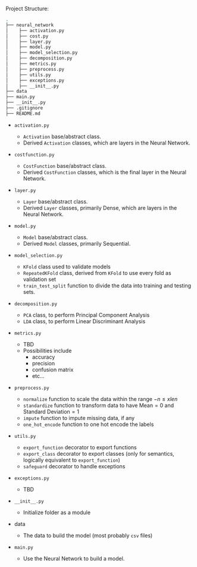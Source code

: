 Project Structure:
```bash
.
├── neural_network
│    ├── activation.py
│    ├── cost.py
│    ├── layer.py
│    ├── model.py
│    ├── model_selection.py
│    ├── decomposition.py
│    ├── metrics.py
│    ├── preprocess.py
│    ├── utils.py
│    ├── exceptions.py
│    ├── __init__.py
├── data
├── main.py
├── __init__.py
├── .gitignore
├── README.md
```

+ `activation.py`
    + `Activation` base/abstract class.
    + Derived `Activation` classes, which are layers in the Neural Network.

+ `costfunction.py`
    + `CostFunction` base/abstract class.
    + Derived `CostFunction` classes, which is the final layer in the Neural Network.

+ `layer.py`
    + `Layer` base/abstract class.
    + Derived `Layer` classes, primarily Dense, which are layers in the Neural Network.

+ `model.py`
    + `Model` base/abstract class.
    + Derived `Model` classes, primarily Sequential.

+ `model_selection.py`
    + `KFold` class used to validate models
    + `RepeatedKFold` class, derived from `KFold` to use every fold as validation set
    + `train_test_split` function to divide the data into training and testing sets.

+ `decomposition.py`
    + `PCA` class, to perform Principal Component Analysis
    + `LDA` class, to perform Linear Discriminant Analysis

+ `metrics.py`
    + TBD
    + Possibilities include
        + accuracy
        + precision
        + confusion matrix
        + etc...

+ `preprocess.py`
    + `normalize` function to scale the data within the range $-n \le x le n$
    + `standardize` function to transform data to have $\text{Mean} = 0$ and $\text{Standard Deviation} = 1$
    + `impute` function to impute missing data, if any
    + `one_hot_encode` function to one hot encode the labels

+ `utils.py`
    + `export_function` decorator to export functions
    + `export_class` decorator to export classes (only for semantics, logically equivalent to `export_function`)
    + `safeguard` decorator to handle exceptions

+ `exceptions.py`
    + TBD

+ `__init__.py`
    + Initialize folder as a module

+ data
    + The data to build the model (most probably `csv` files)

+ `main.py`
    + Use the Neural Network to build a model.
